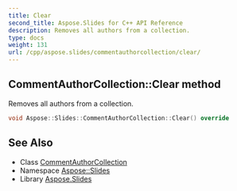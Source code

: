 ```yaml
---
title: Clear
second_title: Aspose.Slides for C++ API Reference
description: Removes all authors from a collection.
type: docs
weight: 131
url: /cpp/aspose.slides/commentauthorcollection/clear/
---
```

## CommentAuthorCollection::Clear method


Removes all authors from a collection.

```cpp
void Aspose::Slides::CommentAuthorCollection::Clear() override
```

## See Also

* Class [CommentAuthorCollection](../)
* Namespace [Aspose::Slides](../../)
* Library [Aspose.Slides](../../../)
